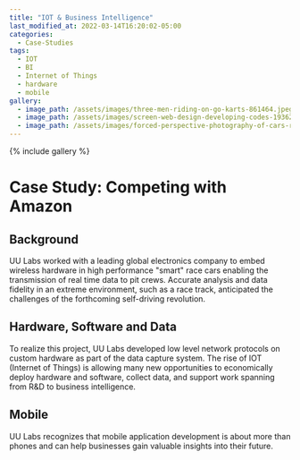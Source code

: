 ```yaml
---
title: "IOT & Business Intelligence"
last_modified_at: 2022-03-14T16:20:02-05:00
categories:
  - Case-Studies
tags:
  - IOT
  - BI
  - Internet of Things
  - hardware
  - mobile
gallery:
  - image_path: /assets/images/three-men-riding-on-go-karts-861464.jpeg
  - image_path: /assets/images/screen-web-design-developing-codes-1936299.jpeg
  - image_path: /assets/images/forced-perspective-photography-of-cars-running-on-road-below-799443.jpeg
---
```

{% include gallery %}
# Case Study: Competing with Amazon

## Background

UU Labs worked with a leading global electronics company to embed wireless hardware in high performance "smart" race cars enabling the transmission of real time data to pit crews. Accurate analysis and data fidelity in an extreme environment, such as a race track, anticipated the challenges of the forthcoming self-driving revolution.

## Hardware, Software and Data

To realize this project, UU Labs developed low level network protocols on custom hardware as part of the data capture system. The rise of IOT (Internet of Things) is allowing many new opportunities to economically deploy hardware and software, collect data, and support work spanning from R&D to business intelligence.

## Mobile

UU Labs recognizes that mobile application development is about more than phones and can help businesses gain valuable insights into their future.

